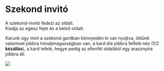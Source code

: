 # Szekond invitó

A szekond-invitó fedezi az oldalt.  
Kiadja az egész fejet és a belső oldalt.

Karunk úgy mint a szekond gardban könnyedén ki van nyújtva, öklünk valamivel jobbra hónaljmagasságban van, a kard éle jobbra felfelé néz (1/2 **kézállás**), a kard lefelé, hegye pedig az ellenfél oldalától egy arasznyira jobbra áll.

![](resource:assets/images/szekond_invito.png)

